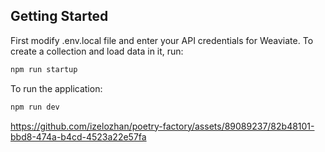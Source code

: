 ## Getting Started

First modify .env.local file and enter your API credentials for Weaviate.
To create a collection and load data in it, run:

```bash
npm run startup
```

To run the application:

```bash
npm run dev
```




https://github.com/izelozhan/poetry-factory/assets/89089237/82b48101-bbd8-474a-b4cd-4523a22e57fa

